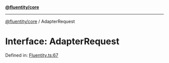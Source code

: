 [**@fluentity/core**](../README.md)

***

[@fluentity/core](../globals.md) / AdapterRequest

# Interface: AdapterRequest

Defined in: [Fluentity.ts:67](https://github.com/cedricpierre/fluentity-core/blob/4cf472651f16db0d62330fceca0c892198eabdda/src/Fluentity.ts#L67)
